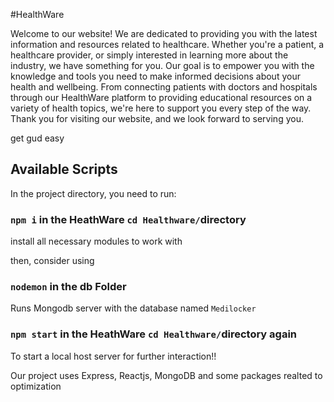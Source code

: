 #HealthWare

Welcome to our website! We are dedicated to providing you with the latest information and resources related to healthcare. Whether you're a patient, a healthcare provider, or simply interested in learning more about the industry, we have something for you. Our goal is to empower you with the knowledge and tools you need to make informed decisions about your health and wellbeing. From connecting patients with doctors and hospitals through our HealthWare platform to providing educational resources on a variety of health topics, we're here to support you every step of the way. Thank you for visiting our website, and we look forward to serving you.

get gud easy

## Available Scripts

In the project directory, you need to run:

### `npm i` in the HeathWare  `cd Healthware/`directory
install all necessary modules to work with

then, consider using

### `nodemon` in the db Folder
Runs Mongodb server with the database named `Medilocker`

### `npm start` in the HeathWare  `cd Healthware/`directory again
To start a local host server for further interaction!!

Our project uses Express, Reactjs, MongoDB and some packages realted to optimization